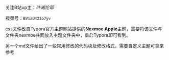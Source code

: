 关注B站up主：*叶湘伦耶*

视频号：`BV1aU421o7yv`

css文件改自Typora官方主题网站提供的**Nexmoe Apple**主题，需要将该文件与文件夹nexmoe共同放入主题文件夹中，重启Typora即可看到。

另一个md文件给出了一些常用修改的代码块及修改格式，需要自定义主题可拿来参考




